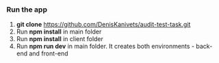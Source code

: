 ### Run the app
1. **git clone** https://github.com/DenisKanivets/audit-test-task.git
2. Run **npm install** in main folder
3. Run **npm install** in client folder
4. Run **npm run dev** in main folder. It creates both environments - back-end and front-end
